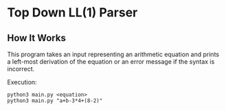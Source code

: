 # Top Down LL(1) Parser 

## How It Works

This program takes an input representing an arithmetic equation and prints a left-most derivation
of the equation or an error message if the syntax is incorrect.

Execution:
```
python3 main.py <equation> 
python3 main.py "a+b-3*4+(8-2)"
```



